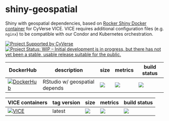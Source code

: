 # shiny-geospatial
Shiny with geospatial dependencies, based on [Rocker Shiny Docker container](https://hub.docker.com/r/rocker/shiny) for CyVerse VICE. VICE requires additional configuration files (e.g. `nginx`) to be compatible with our Condor and Kubernetes orchestration. 

[![Project Supported by CyVerse](https://img.shields.io/badge/Supported%20by-CyVerse-blue.svg)](https://www.cyverse.org) [![Project Status: WIP – Initial development is in progress, but there has not yet been a stable, usable release suitable for the public.](https://www.repostatus.org/badges/latest/wip.svg)](https://www.repostatus.org/#wip)

DockerHub        | description                               | size   | metrics | build status 
---------------- | ----------------------------------------- | ------ | ------- | --------------
[![DockerHub](https://img.shields.io/badge/DockerHub-brightgreen.svg?style=popout&logo=Docker)](https://hub.docker.com/r/cyversevice/shiny-geospatial) | RStudio w/ geospatial depends | [![](https://images.microbadger.com/badges/image/cyversevice/shiny-geospatial.svg)](https://microbadger.com/images/cyversevice/shiny-geospatial) | [![](https://img.shields.io/docker/pulls/cyversevice/shiny-geospatial.svg)](https://hub.docker.com/r/cyversevice/shiny-geospatial)  |  [![](https://img.shields.io/docker/automated/cyversevice/shiny-geospatial.svg)](https://hub.docker.com/r/cyversevice/shiny-geospatial/builds)

VICE containers  | tag version                               | size   | metrics | build status 
---------------- | ----------------------------------------- | ------ | ------- | --------------
[![VICE](https://img.shields.io/badge/CyVerse-VICE-blue.svg?style=popout&logo=Docker&color=#1488C6)]()| latest | [![](https://images.microbadger.com/badges/image/cyversevice/shiny-geospatial.svg)](https://microbadger.com/images/cyversevice/shiny-geospatial) | [![](https://img.shields.io/docker/pulls/cyversevice/shiny-geospatial.svg)](https://hub.docker.com/r/cyversevice/shiny-geospatial)  |  [![](https://img.shields.io/docker/automated/cyversevice/shiny-geospatial.svg)](https://hub.docker.com/r/cyversevice/shiny-geospatial/builds)
